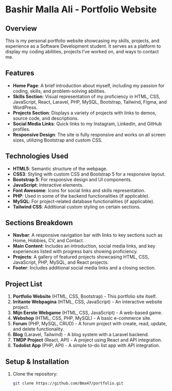 # Bashir Malla Ali - Portfolio Website

## Overview
This is my personal portfolio website showcasing my skills, projects, and experience as a Software Development student. It serves as a platform to display my coding abilities, projects I’ve worked on, and ways to contact me.

## Features
- **Home Page**: A brief introduction about myself, including my passion for coding, skills, and problem-solving abilities.
- **Skills Section**: Visual representation of my proficiency in HTML, CSS, JavaScript, React, Laravel, PHP, MySQL, Bootstrap, Tailwind, Figma, and WordPress.
- **Projects Section**: Displays a variety of projects with links to demos, source code, and descriptions.
- **Social Media Links**: Quick links to my Instagram, LinkedIn, and GitHub profiles.
- **Responsive Design**: The site is fully responsive and works on all screen sizes, utilizing Bootstrap and custom CSS.

## Technologies Used
- **HTML5**: Semantic structure of the webpage.
- **CSS3**: Styling with custom CSS and Bootstrap 5 for a responsive layout.
- **Bootstrap 5**: For responsive design and UI components.
- **JavaScript**: Interactive elements.
- **Font Awesome**: Icons for social links and skills representation.
- **PHP**: Used in some of the backend functionalities (if applicable).
- **MySQL**: For project-related database functionalities (if applicable).
- **Tailwind CSS**: Additional custom styling on certain sections.
  
## Sections Breakdown
- **Navbar**: A responsive navigation bar with links to key sections such as Home, Hobbies, CV, and Contact.
- **Main Content**: Includes an introduction, social media links, and key experiences listed with progress bars showing proficiency.
- **Projects**: A gallery of featured projects showcasing HTML, CSS, JavaScript, PHP, MySQL, and React projects.
- **Footer**: Includes additional social media links and a closing section.

## Project List
1. **Portfolio Website** (HTML, CSS, Bootstrap) - This portfolio site itself.
2. **Irritante Webpagina** (HTML, CSS, JavaScript) - An interactive website project.
3. **Mijn Eerste Webgame** (HTML, CSS, JavaScript) - A web-based game.
4. **Webshop** (HTML, CSS, PHP, MySQL) - A basic e-commerce site.
5. **Forum** (PHP, MySQL, CRUD) - A forum project with create, read, update, and delete functionality.
6. **Blog** (Laravel, Tailwind) - A blog system with a Laravel backend.
7. **TMDP Project** (React, API) - A project using React and API integration.
8. **Todolist App** (PHP, API) - A simple to-do list app with API integration.

## Setup & Installation
1. Clone the repository:
   ```bash
   git clone https://github.com/Bma47/portfolio.git

